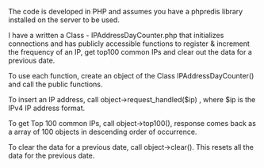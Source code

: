 The code is developed in PHP and assumes you have a phpredis library installed on the server to be used.

I have a written a Class - IPAddressDayCounter.php that initializes connections and has publicly accessible functions to register  & increment the frequency of an IP, get top100 common IPs and clear out the data for a previous date.

To use each function, create an object of the Class IPAddressDayCounter() and call the public functions.

To insert an IP address, call object->request_handled($ip) , where $ip is the IPv4 IP address format. 

To get Top 100 common IPs, call object->top100(), response comes back as a array of 100 objects in descending order of occurrence.

To clear the data for a previous date, call object->clear(). This resets all the data for the previous date.
